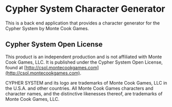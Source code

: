 # Cypher System Character Generator
This is a back end application that provides a character generator for the Cypher System by Monte Cook Games.

## Cypher System Open License
This product is an independent production and is not affiliated with Monte Cook Games, LLC. It is published
under the Cypher System Open License, found at [http://csol.montecookgames.com](http://csol.montecookgames.com).

CYPHER SYSTEM and its logo are trademarks of Monte Cook Games, LLC in the U.S.A. and other countries. All Monte Cook Games characters and character names, and the distinctive likenesses thereof, are trademarks of Monte Cook Games, LLC.